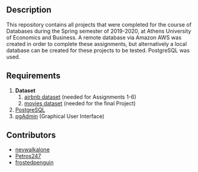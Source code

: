 ## Description
This repository contains all projects that were completed for the course of Databases during the Spring semester of 2019-2020, at Athens University of Economics and Business.
A remote database via Amazon AWS was created in order to complete these assignments, but alternatively a local database can be created for these projects to be 
tested. PostgreSQL was used.


## Requirements

1. **Dataset**
   1. [airbnb dataset](https://drive.google.com/file/d/1omHRHh8IGSaRKydFO9qPfaZWtmtCLYSt/view?usp=sharing) (needed for Αssignments 1-6)
   2. [movies dataset](https://drive.google.com/file/d/176rM0053_QqeTlTuFgtcq4mm-gyiZlha/view?usp=sharing) (needed for the final Project)
2. [PostgreSQL](https://www.postgresql.org/)
3. [pgAdmin](https://www.pgadmin.org/) (Graphical User Interface)

## Contributors
* [nevwalkalone](https://github.com/nevwalkalone)
* [Petros247](https://github.com/Petros247)
* [frostedpenguin](https://github.com/frostedpenguin)
